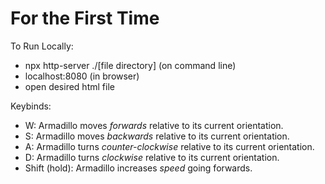 # For the First Time

To Run Locally:
- npx http-server ./[file directory] (on command line)
- localhost:8080 (in browser)
- open desired html file

Keybinds:
- W: Armadillo moves _forwards_ relative to its current orientation.
- S: Armadillo moves _backwards_ relative to its current orientation.
- A: Armadillo turns _counter-clockwise_ relative to its current orientation.
- D: Armadillo turns _clockwise_ relative to its current orientation.
- Shift (hold): Armadillo increases _speed_ going forwards.

